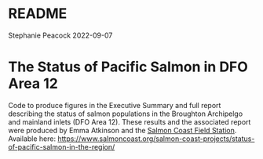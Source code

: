README
================
Stephanie Peacock
2022-09-07

# The Status of Pacific Salmon in DFO Area 12

Code to produce figures in the Executive Summary and full report
describing the status of salmon populations in the Broughton Archipelgo
and mainland inlets (DFO Area 12). These results and the associated
report were produced by Emma Atkinson and the [Salmon Coast Field
Station](www.salmoncoast.org). Available here:
<https://www.salmoncoast.org/salmon-coast-projects/status-of-pacific-salmon-in-the-region/>
